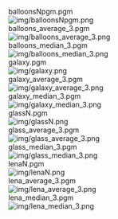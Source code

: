 balloonsNpgm.pgm  
![img/balloonsNpgm.png](img/balloonsNpgm.png)  
balloons_average_3.pgm  
![img/balloons_average_3.png](img/balloons_average_3.png)  
balloons_median_3.pgm  
![img/balloons_median_3.png](img/balloons_median_3.png)  
galaxy.pgm  
![img/galaxy.png](img/galaxy.png)  
galaxy_average_3.pgm  
![img/galaxy_average_3.png](img/galaxy_average_3.png)  
galaxy_median_3.pgm  
![img/galaxy_median_3.png](img/galaxy_median_3.png)  
glassN.pgm  
![img/glassN.png](img/glassN.png)  
glass_average_3.pgm  
![img/glass_average_3.png](img/glass_average_3.png)  
glass_median_3.pgm  
![img/glass_median_3.png](img/glass_median_3.png)  
lenaN.pgm  
![img/lenaN.png](img/lenaN.png)  
lena_average_3.pgm  
![img/lena_average_3.png](img/lena_average_3.png)  
lena_median_3.pgm  
![img/lena_median_3.png](img/lena_median_3.png)  